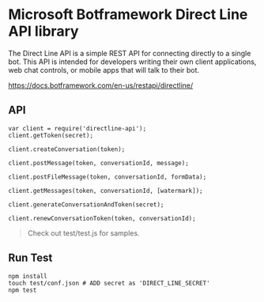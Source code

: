 # Microsoft Botframework Direct Line API library
The Direct Line API is a simple REST API for connecting directly to a single bot. This API is intended for developers writing their own client applications, web chat controls, or mobile apps that will talk to their bot.

https://docs.botframework.com/en-us/restapi/directline/

## API

```
var client = require('directline-api');
client.getToken(secret);

client.createConversation(token);

client.postMessage(token, conversationId, message);

client.postFileMessage(token, conversationId, formData);

client.getMessages(token, conversationId, [watermark]);

client.generateConversationAndToken(secret);

client.renewConversationToken(token, conversationId);

```

> Check out test/test.js for samples.

## Run Test
```
npm install
touch test/conf.json # ADD secret as 'DIRECT_LINE_SECRET'
npm test
```